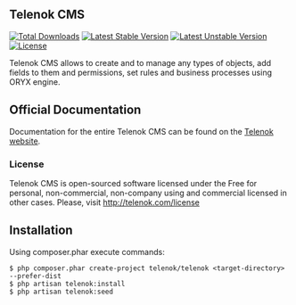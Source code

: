 ## Telenok CMS

[![Total Downloads](https://poser.pugx.org/telenok/telenok/downloads.svg)](https://packagist.org/packages/telenok/telenok)
[![Latest Stable Version](https://poser.pugx.org/telenok/telenok/v/stable.svg)](https://packagist.org/packages/telenok/telenok)
[![Latest Unstable Version](https://poser.pugx.org/telenok/telenok/v/unstable.svg)](https://packagist.org/packages/telenok/telenok)
[![License](https://poser.pugx.org/telenok/telenok/license.svg)](https://packagist.org/packages/telenok/telenok)

Telenok CMS allows to create and to manage any types of objects, add fields to them and permissions, set rules and business processes using ORYX engine.

## Official Documentation

Documentation for the entire Telenok CMS can be found on the [Telenok website](http://telenok.com/docs).

### License

Telenok CMS is open-sourced software licensed under the Free for personal, non-commercial, non-company using and commercial licensed in other cases. Please, visit http://telenok.com/license

## Installation

Using composer.phar execute commands:

    $ php composer.phar create-project telenok/telenok <target-directory> --prefer-dist
    $ php artisan telenok:install
    $ php artisan telenok:seed
